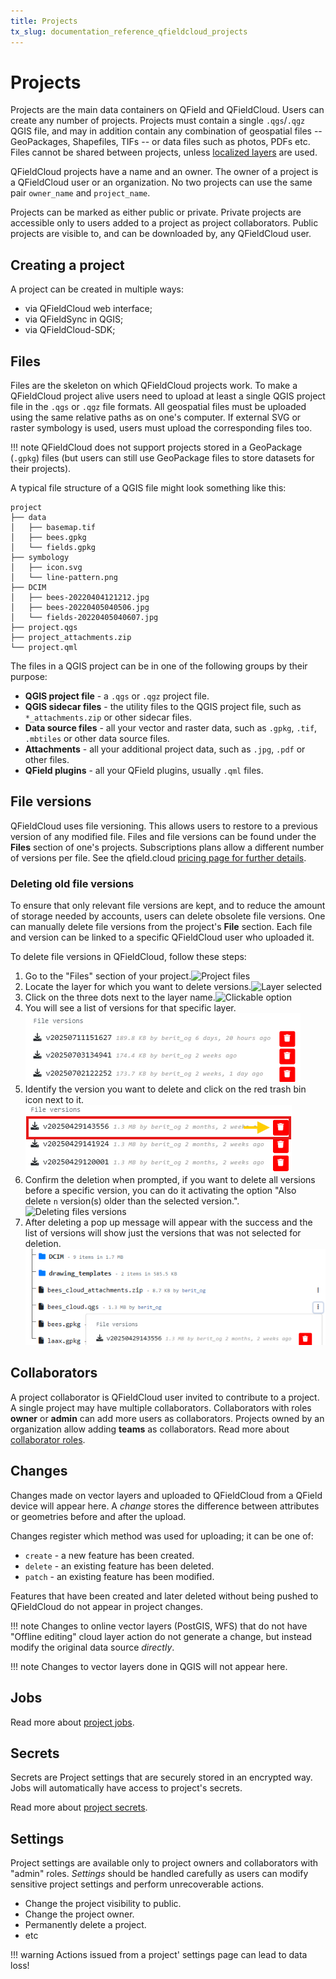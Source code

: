 ```yaml
---
title: Projects
tx_slug: documentation_reference_qfieldcloud_projects
---
```


# Projects

Projects are the main data containers on QField and QFieldCloud.
Users can create any number of projects.
Projects must contain a single `.qgs`/`.qgz` QGIS file, and may in addition contain any combination of geospatial files -- GeoPackages, Shapefiles, TIFs -- or data files such as photos, PDFs etc.
Files cannot be shared between projects, unless [localized layers](../../how-to/outside-layers.md) are used.

QFieldCloud projects have a name and an owner.
The owner of a project is a QFieldCloud user or an organization.
No two projects can use the same pair `owner_name` and `project_name`.

Projects can be marked as either public or private.
Private projects are accessible only to users added to a project as project collaborators.
Public projects are visible to, and can be downloaded by, any QFieldCloud user.


## Creating a project

A project can be created in multiple ways:

- via QFieldCloud web interface;
- via QFieldSync in QGIS;
- via QFieldCloud-SDK;


## Files

Files are the skeleton on which QFieldCloud projects work.
To make a QFieldCloud project alive users need to upload at least a single QGIS project file in the `.qgs` or `.qgz` file formats.
All geospatial files must be uploaded using the same relative paths as on one's computer.
If external SVG or raster symbology is used, users must upload the corresponding files too.

!!! note
    QFieldCloud does not support projects stored in a GeoPackage (`.gpkg`) files (but users can still use GeoPackage files to store datasets for their projects).

A typical file structure of a QGIS file might look something like this:
```
project
├── data
│   ├── basemap.tif
│   ├── bees.gpkg
│   └── fields.gpkg
├── symbology
│   ├── icon.svg
│   └── line-pattern.png
├── DCIM
│   ├── bees-20220404121212.jpg
│   ├── bees-20220405040506.jpg
│   └── fields-20220405040607.jpg
├── project.qgs
├── project_attachments.zip
└── project.qml
```


The files in a QGIS project can be in one of the following groups by their purpose:

- **QGIS project file** - a `.qgs` or `.qgz` project file.
- **QGIS sidecar files** - the utility files to the QGIS project file, such as `*_attachments.zip` or other sidecar files.
- **Data source files** - all your vector and raster data, such as `.gpkg`, `.tif`, `.mbtiles` or other data source files.
- **Attachments** - all your additional project data, such as `.jpg`, `.pdf` or other files.
- **QField plugins** - all your QField plugins, usually `.qml` files.


## File versions

QFieldCloud uses file versioning. This allows users to restore to a previous version of any modified file. Files and file versions can be found under the **Files** section of one's projects. Subscriptions plans allow a different number of versions per file. See the qfield.cloud [pricing page for further details](https://qfield.cloud/pricing.html).

### Deleting old file versions

To ensure that only relevant file versions are kept, and to reduce the amount of storage needed by accounts, users can delete obsolete file versions.
One can manually delete file versions from the project's **File** section.
Each file and version can be linked to a specific QFieldCloud user who uploaded it.

To delete file versions in QFieldCloud, follow these steps:

1. Go to the "Files" section of your project.![Project files](../../assets/images/files_versions_for_deleting.png)
2. Locate the layer for which you want to delete versions.![Layer selected](../../assets/images/files_versions_for_deleting_2.png)
3. Click on the three dots next to the layer name.![Clickable option](../../assets/images/files_versions_for_deleting_three_dots.png)
4. You will see a list of versions for that specific layer.![List of files versions](../../assets/images/files_versions_for_deleting_files_versions.png)
5. Identify the version you want to delete and click on the red trash bin icon next to it.![Thrash icon](../../assets/images/files_versions_for_deleting_deleting_a_version.png)
6. Confirm the deletion when prompted, if you want to delete all versions before a specific version, you can do it activating the option "Also delete `n` version(s) older than the selected version.".![Deleting files versions](../../assets/images/files_versions_for_deleting_also_delete.png)
7. After deleting a pop up message will appear with the success and the list of versions will show just the versions that was not selected for deletion.![List of versions after deleting 2 versions before](../../assets/images/files_versions_for_deleting_version_remain.png)

## Collaborators

A project collaborator is QFieldCloud user invited to contribute to a project. A single project may have multiple collaborators. Collaborators with roles **owner** or **admin** can add more users as collaborators. Projects owned by an organization allow adding **teams** as collaborators. Read more about [collaborator roles](permissions.md).

## Changes

Changes made on vector layers and uploaded to QFieldCloud from a QField device will appear here. A _change_ stores the difference between attributes or geometries before and after the upload.

Changes register which method was used for uploading; it can be one of:

- `create` - a new feature has been created.
- `delete` - an existing feature has been deleted.
- `patch` - an existing feature has been modified.

Features that have been created and later deleted without being pushed to QFieldCloud do not appear in project changes.

!!! note
    Changes to online vector layers (PostGIS, WFS) that do not have "Offline editing" cloud layer action do not generate a change, but instead modify the original data source _directly_.

!!! note
    Changes to vector layers done in QGIS will not appear here.


## Jobs

Read more about [project jobs](jobs.md).


## Secrets

Secrets are Project settings that are securely stored in an encrypted way.
Jobs will automatically have access to project's secrets.

Read more about [project secrets](secrets.md).


## Settings

Project settings are available only to project owners and collaborators with "admin" roles. _Settings_ should be handled carefully as users can modify sensitive project settings and perform unrecoverable actions.

- Change the project visibility to public.
- Change the project owner.
- Permanently delete a project.
- etc

!!! warning
    Actions issued from a project' settings page can lead to data loss!
